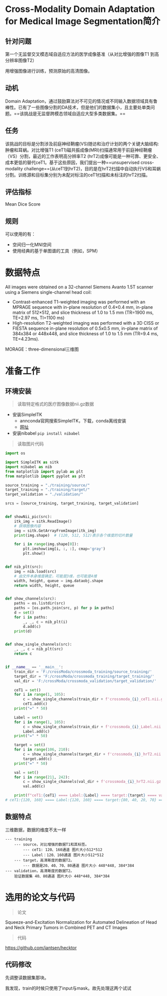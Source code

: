 # Cross-Modality Domain Adaptation for Medical Image Segmentation简介

## 针对问题

第一个无监督交叉模态域自适应方法的医学成像基准（从对比增强的图像T1 到高分辨率图像T2）

用增强图像进行训练，预测原始的高清图像。

## 动机

Domain Adaptation，通过鼓励算法对不可见的情况或不同输入数据领域具有鲁棒性。已有了一些图像分割的DA技术，但是他们的数据集小，且主要处单类问题。==该挑战是无监督跨模态领域自适应大型多类数据集。==

## 任务

该挑战的目标是分割涉及前庭神经鞘瘤(VS)随访和治疗计划的两个关键大脑结构:肿瘤和耳蜗。对比增强T1 (ceT1)磁共振成像(MRI)扫描通常用于前庭神经鞘瘤（VS）分割，最近的工作表明高分辨率T2 (hrT2)成像可能是一种可靠、更安全、成本更低的替代ceT1。基于这些原因，我们提出一种==unsupervised cross-modality challenge==(从ceT1到hrT2)，目的是在hrT2扫描中自动执行VS和耳蜗分割。训练源和目标集分别为未配对标注的ceT1扫描和未标注的hrT2扫描。

## 评估指标

Mean Dice Score

## 规则

可以使用的有：

- 空间归一化MNI空间
- 使用经典的基于单图谱的工具（例如，SPM）

# 数据特点

All images were obtained on a 32-channel Siemens Avanto 1.5T scanner using a Siemens single-channel head coil:

- Contrast-enhanced T1-weighted imaging was performed with an MPRAGE sequence with in-plane resolution of 0.4×0.4 mm, in-plane matrix of 512×512, and slice thickness of 1.0 to 1.5 mm (TR=1900 ms, TE=2.97 ms, TI=1100 ms)
- High-resolution T2-weighted imaging was performed with a 3D CISS or FIESTA sequence in-plane resolution of 0.5x0.5 mm, in-plane matrix of 384x384 or 448x448, and slice thickness of 1.0 to 1.5 mm (TR=9.4 ms, TE=4.23ms).

MORAGE：three-dimensional三维图

# 准备工作

## 环境安装

> 读取特定格式的医疗图像数据nii.gz数据

- 安装SimpleITK 
  - annconda官网搜索SimpleITK，下载，conda离线安装
  - <a href="https://anaconda.org/SimpleITK/SimpleITK/files?__cf_chl_jschl_tk__=368889a7788297669d509b1013d56375bcc4322f-1623317860-0-AXD0oBk6I8EKANYg9LgQg06SCa5sxaFwY9XYqNm1YiMLZjpGinKSBxIaLD0Y4qJAvOxBO8zQIWR-sdZDh6FX9K82QYwM3acvhZCMMnbcfaFjoJGuM1KUcM9jcRD8EI8rlKUiLIlR2M3tbwcMmYbvQXHBqZyJAJmFezmHnbpvIfdci9WkOawc4pZn0GXgDseVPHbtwo4s3950ExCga4Van2m_gZ5UT160S3wyOvmjOuvFKqpRevSOc0ryYKWaulXZPTahR8lieFA7JrMiTBAdSybLfAvQ1kcxUKZrMq7WARkY8C-3ADai6nZxfWMs2g4XsKvVGITfUWQz0KOAdiqcV7ploK1K3dEDTC1Vagd31aV6Kcevxot0fIbkRBfZ7xIdek4iw9AMQvmq-HCZWJAwkLDUht1fO9aBRtbqrOGrcXg97N9vT7ueoYSDRC57E56oLltxmUoCyqD4J9NqHkt07yrWk_q9mDvgaCnwAOsVaCck">网址</a>
- 安装nibabel `pip install nibabel`

> 读取图片代码

```python
import os

import SimpleITK as sitk
import nibabel as nib
from matplotlib import pylab as plt
from matplotlib import pyplot as plt

source_training = "./training/source/"
target_training = "./training/target/"
target_validation = "./validation/"

srcs = [source_training, target_training, target_validation]


def showNii_pic(src):
    itk_img = sitk.ReadImage()
    # 获得图像内容
    img = sitk.GetArrayFromImage(itk_img)
    print(img.shape)  # (120, 512, 512)表示各个维度的切片数量

    for i in range(img.shape[0]):
        plt.imshow(img[i, :, :], cmap='gray')
        plt.show()


def nib_plt(src):
    img = nib.load(src)
    # 由文件本身维度确定，可能是3维，也可能是4维
    width, height, queue = img.dataobj.shape
    return width, height, queue


def show_channels(src):
    paths = os.listdir(src)
    paths = [os.path.join(src, p) for p in paths]
    d = set()
    for i in paths:
        _, _, c = nib_plt(i)
        d.add(c)
    print(d)


def show_single_channels(src):
    _, _, c = nib_plt(src)
    return c


if __name__ == '__main__':
    train_dir = 'F:/crossModa/crossmoda_training/source_training/'
    target_dir = 'F:/crossModa/crossmoda_training/target_training/'
    val_dir = 'F:/crossModa/crossmoda_validation/target_validation/'

    ceT1 = set()
    for i in range(1, 105):
        c = show_single_channels(train_dir + f'crossmoda_{i}_ceT1.nii.gz')
        ceT1.add(c)
    print("=" * 50)

    Label = set()
    for i in range(1, 105):
        c = show_single_channels(train_dir + f'crossmoda_{i}_Label.nii.gz')
        Label.add(c)
    print("=" * 50)

    target = set()
    for i in range(106, 210):
        c = show_single_channels(target_dir + f'crossmoda_{i}_hrT2.nii.gz')
        target.add(c)
    print("=" * 50)

    val = set()
    for i in range(211, 242):
        c = show_single_channels(val_dir + f'crossmoda_{i}_hrT2.nii.gz')
        val.add(c)

    print(f"ceT1:{ceT1} ==== Label:{Label} ==== target:{target} ==== val:{val}")
# ceT1:{120, 160} ==== Label:{120, 160} ==== target:{80, 40, 20, 70} ==== val:{80, 40}
```

## 数据特点

三维数据，数据的维度不太一样

```shell
--- training
	--- source，对比增强的数据T1和其标签。 
		--- ceT1: 120、160通道 图片大小512*512
		--- Label：120、160通道 图片大小512*512
	--- target，高清晰度的数据T2。
		--- 数据是20、40、70、80通道 图片大小 448*448, 384*384
--- validation，高清晰度的数据T2。
	验证数据集 40、80通道 图片大小 448*448, 384*384
```

# 选用的论文与代码

> 论文

Squeeze-and-Excitation Normalization for Automated Delineation of Head and Neck Primary Tumors in Combined PET and CT Images

> 代码

https://github.com/iantsen/hecktor

## 代码修改

先调整读数据集那块。

我发现，train的时候只使用了input与mask。故先处理这两个试试
